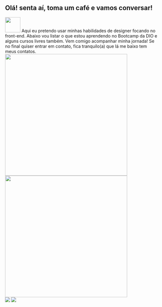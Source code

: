 ## Olá! senta aí, toma um café e vamos conversar!

<div align- "left">
<img src= "https://user-images.githubusercontent.com/105984696/174508895-cc888aaa-d946-4753-9654-72e2f71638da.PNG" width= "50x"/> Aqui eu pretendo usar minhas habilidades de designer focando no front-end. Abaixo vou listar o que estou aprendendo no Bootcamp da DIO e alguns cursos livres também. Vem comigo acompanhar minha jornada! Se no final quiser entrar em contato, fica tranquilo(a) que lá me baixo tem meus contatos.
</div>   

<div align="left">
  <a href="https://github.com/quelicoelho">
  <img width="400em" src="https://github-readme-stats.vercel.app/api?username=quelicoelho&show_icons=true&theme=dracula&include_all_commits=true&count_private=true"/>
  <img width="400em" src="https://github-readme-stats.vercel.app/api/top-langs/?username=quelicoelho&layout=compact&langs_count=7&theme=dracula"/>
</div>  



  <div> 
    <a href = "mailto:cintiaqueli93@gmail.com"><img src="https://img.shields.io/badge/Gmail-D14836?style=for-the-badge&logo=gmail&logoColor=white" target="_blank"></a>
  <a href="https://www.linkedin.com/in/https://www.linkedin.com/in/c%C3%ADntia-queli-340186207/" target="_blank"><img src="https://img.shields.io/badge/-LinkedIn-%230077B5?style=for-the-badge&logo=linkedin&logoColor=white" target="_blank"></a> 
 
</div>
